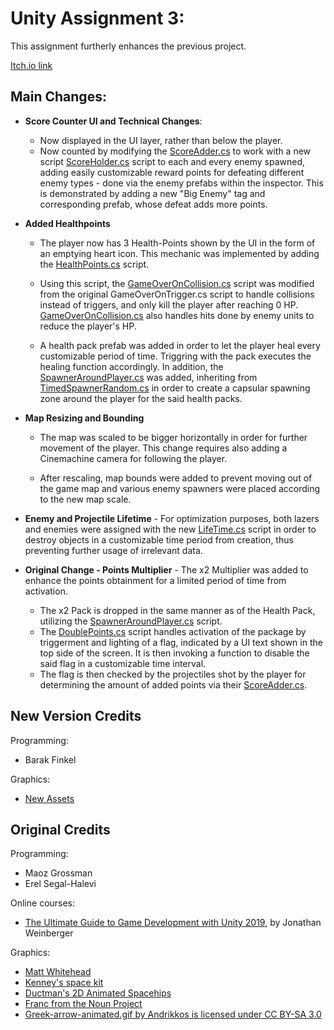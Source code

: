 # Unity Assignment 3:
This assignment furtherly enhances the previous project.

[Itch.io link](https://shutafimpro.itch.io/space-panic)

## Main Changes:

- **Score Counter UI and Technical Changes**:
  - Now displayed in the UI layer, rather than below the player.
  - Now counted by modifying the [ScoreAdder.cs](https://github.com/BarakFinkel/VGD-Assignment-3/blob/master/Assets/Scripts/3-collisions/ScoreAdder.cs) to work with a new script [ScoreHolder.cs](https://github.com/BarakFinkel/VGD-Assignment-3/blob/master/Assets/Scripts/3-collisions/ScoreHolder.cs) script to each and every enemy spawned,
    adding easily customizable reward points for defeating different enemy types - done via the enemy prefabs within the inspector.
    This is demonstrated by adding a new "Big Enemy" tag and corresponding prefab, whose defeat adds more points.

- **Added Healthpoints**
  - The player now has 3 Health-Points shown by the UI in the form of an emptying heart icon.
    This mechanic was implemented by adding the [HealthPoints.cs](https://github.com/BarakFinkel/VGD-Assignment-3/blob/master/Assets/Scripts/3-collisions/HealthPoints.cs) script.
    
  - Using this script, the [GameOverOnCollision.cs](https://github.com/BarakFinkel/VGD-Assignment-3/blob/master/Assets/Scripts/4-levels/GameOverOnCollision2D.cs) script was modified from the original GameOverOnTrigger.cs script to handle collisions instead of triggers, and only kill the player after reaching 0 HP.
    [GameOverOnCollision.cs](https://github.com/BarakFinkel/VGD-Assignment-3/blob/master/Assets/Scripts/4-levels/GameOverOnCollision2D.cs) also handles hits done by enemy units to reduce the player's HP.
    
  - A health pack prefab was added in order to let the player heal every customizable period of time. Triggring with the pack executes the healing function accordingly.
    In addition, the [SpawnerAroundPlayer.cs](https://github.com/BarakFinkel/VGD-Assignment-3/blob/master/Assets/Scripts/2-spawners/SpawnerAroundPlayer.cs) was added, inheriting from [TimedSpawnerRandom.cs](https://github.com/BarakFinkel/VGD-Assignment-3/blob/master/Assets/Scripts/2-spawners/TimedSpawnerRandom.cs.meta) in order to create a capsular spawning zone around the player for the said health packs.

 - **Map Resizing and Bounding**
   - The map was scaled to be bigger horizontally in order for further movement of the player.
     This change requires also adding a Cinemachine camera for following the player.

   - After rescaling, map bounds were added to prevent moving out of the game map and various enemy spawners were placed according to the new map scale.
  
- **Enemy and Projectile Lifetime** -
  For optimization purposes, both lazers and enemies were assigned with the new [LifeTime.cs](https://github.com/BarakFinkel/VGD-Assignment-3/blob/master/Assets/Scripts/2-spawners/LifeTime.cs) script in order to destroy objects in a customizable time period from creation, thus preventing further usage of irrelevant data.
 
- **Original Change - Points Multiplier** -
  The x2 Multiplier was added to enhance the points obtainment for a limited period of time from activation.

  - The x2 Pack is dropped in the same manner as of the Health Pack, utilizing the [SpawnerAroundPlayer.cs](https://github.com/BarakFinkel/VGD-Assignment-3/blob/master/Assets/Scripts/2-spawners/SpawnerAroundPlayer.cs) script.
  - The [DoublePoints.cs](https://github.com/BarakFinkel/VGD-Assignment-3/blob/master/Assets/Scripts/3-collisions/DoublePoints.cs) script handles activation of the package by triggerment and lighting of a flag, indicated by a UI text shown in the top side of the screen.
    It is then invoking a function to disable the said flag in a customizable time interval.
  - The flag is then checked by the projectiles shot by the player for determining the amount of added points via their [ScoreAdder.cs](https://github.com/BarakFinkel/VGD-Assignment-3/blob/master/Assets/Scripts/3-collisions/ScoreAdder.cs).

## New Version Credits

Programming:
* Barak Finkel

Graphics:
* [New Assets](https://www.gamedevmarket.net/asset/2d-space-shooter-pack-2-0)

## Original Credits

Programming:
* Maoz Grossman
* Erel Segal-Halevi

Online courses:
* [The Ultimate Guide to Game Development with Unity 2019](https://www.udemy.com/the-ultimate-guide-to-game-development-with-unity/), by Jonathan Weinberger

Graphics:
* [Matt Whitehead](https://ccsearch.creativecommons.org/photos/7fd4a37b-8d1a-4d4c-80a2-4ca4a3839941)
* [Kenney's space kit](https://kenney.nl/assets/space-kit)
* [Ductman's 2D Animated Spacehips](https://assetstore.unity.com/packages/2d/characters/2d-animated-spaceships-96852)
* [Franc from the Noun Project](https://commons.wikimedia.org/w/index.php?curid=64661575)
* [Greek-arrow-animated.gif by Andrikkos is licensed under CC BY-SA 3.0](https://search.creativecommons.org/photos/2db102af-80d0-4ec8-9171-1ac77d2565ce)
